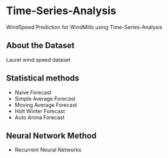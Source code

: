 # Time-Series-Analysis
WindSpeed Prediction for WindMills using Time-Series-Analysis
## About the Dataset
Laurel wind speed dataset
## Statistical methods
* Naive Forecast
* Simple Average Forecast
* Moving Average Forecast
* Holt Winter Forecast
* Auto Arima Forecast
## Neural Network Method
* Recurrent Neural Networks
